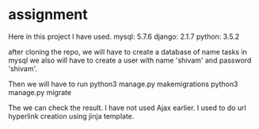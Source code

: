 # assignment


Here in this project I have used.
mysql: 5.7.6
django: 2.1.7
python: 3.5.2


after cloning the repo, we will have to create a database of name tasks in mysql
we also will have to create a user with name 'shivam' and password 'shivam'.

Then we will have to run 
python3 manage.py makemigrations
python3 manage.py migrate


The we can check the result. I have not used Ajax earlier. I used to do url hyperlink creation using jinja template.

